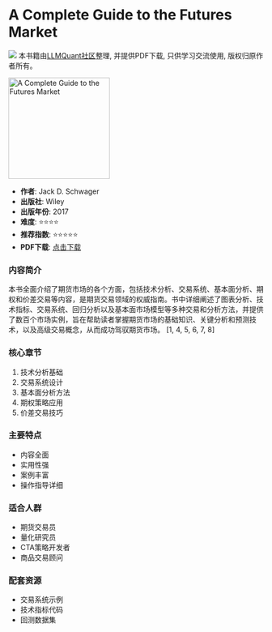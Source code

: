 # A Complete Guide to the Futures Market

![](https://fastly.jsdelivr.net/gh/bucketio/img3@main/2024/09/04/1725464231869-e0b2f727-2a0f-4270-bf6c-31ddc350426a.gif)
本书籍由[LLMQuant社区](https://llmquant.com/)整理, 并提供PDF下载, 只供学习交流使用, 版权归原作者所有。

<img src="cover.jpg" alt="A Complete Guide to the Futures Market" width="200"/>

- **作者**: Jack D. Schwager
- **出版社**: Wiley
- **出版年份**: 2017
- **难度**: ⭐⭐⭐⭐
- **推荐指数**: ⭐⭐⭐⭐⭐
- **PDF下载**: [点击下载](https://quant-wiki.com/pdf/A%20complete%20guide%20to%20the%20futures%20market_%20technical%20analysis%20and%20trading%20systems%2C%20fundamental%20analysis%2C%20options%2C%20spreads%2C%20and%20trading%20principles-J.pdf)

### 内容简介

本书全面介绍了期货市场的各个方面，包括技术分析、交易系统、基本面分析、期权和价差交易等内容，是期货交易领域的权威指南。书中详细阐述了图表分析、技术指标、交易系统、回归分析以及基本面市场模型等多种交易和分析方法，并提供了数百个市场实例，旨在帮助读者掌握期货市场的基础知识、关键分析和预测技术，以及高级交易概念，从而成功驾驭期货市场。 [1, 4, 5, 6, 7, 8]

### 核心章节

1. 技术分析基础
2. 交易系统设计
3. 基本面分析方法
4. 期权策略应用
5. 价差交易技巧

### 主要特点

- 内容全面
- 实用性强
- 案例丰富
- 操作指导详细

### 适合人群

- 期货交易员
- 量化研究员
- CTA策略开发者
- 商品交易顾问

### 配套资源

- 交易系统示例
- 技术指标代码
- 回测数据集
